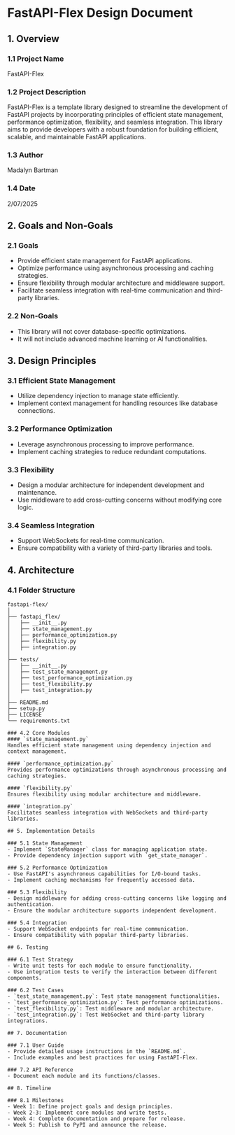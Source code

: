 # FastAPI-Flex Design Document

## 1. Overview

### 1.1 Project Name
FastAPI-Flex

### 1.2 Project Description
FastAPI-Flex is a template library designed to streamline the development of FastAPI projects by incorporating principles of efficient state management, performance optimization, flexibility, and seamless integration. This library aims to provide developers with a robust foundation for building efficient, scalable, and maintainable FastAPI applications.

### 1.3 Author
Madalyn Bartman

### 1.4 Date
2/07/2025

## 2. Goals and Non-Goals

### 2.1 Goals
- Provide efficient state management for FastAPI applications.
- Optimize performance using asynchronous processing and caching strategies.
- Ensure flexibility through modular architecture and middleware support.
- Facilitate seamless integration with real-time communication and third-party libraries.

### 2.2 Non-Goals
- This library will not cover database-specific optimizations.
- It will not include advanced machine learning or AI functionalities.

## 3. Design Principles

### 3.1 Efficient State Management
- Utilize dependency injection to manage state efficiently.
- Implement context management for handling resources like database connections.

### 3.2 Performance Optimization
- Leverage asynchronous processing to improve performance.
- Implement caching strategies to reduce redundant computations.

### 3.3 Flexibility
- Design a modular architecture for independent development and maintenance.
- Use middleware to add cross-cutting concerns without modifying core logic.

### 3.4 Seamless Integration
- Support WebSockets for real-time communication.
- Ensure compatibility with a variety of third-party libraries and tools.

## 4. Architecture

### 4.1 Folder Structure
```plaintext
fastapi-flex/
│
├── fastapi_flex/
│   ├── __init__.py
│   ├── state_management.py
│   ├── performance_optimization.py
│   ├── flexibility.py
│   ├── integration.py
│
├── tests/
│   ├── __init__.py
│   ├── test_state_management.py
│   ├── test_performance_optimization.py
│   ├── test_flexibility.py
│   ├── test_integration.py
│
├── README.md
├── setup.py
├── LICENSE
└── requirements.txt

### 4.2 Core Modules
#### `state_management.py`
Handles efficient state management using dependency injection and context management.

#### `performance_optimization.py`
Provides performance optimizations through asynchronous processing and caching strategies.

#### `flexibility.py`
Ensures flexibility using modular architecture and middleware.

#### `integration.py`
Facilitates seamless integration with WebSockets and third-party libraries.

## 5. Implementation Details

### 5.1 State Management
- Implement `StateManager` class for managing application state.
- Provide dependency injection support with `get_state_manager`.

### 5.2 Performance Optimization
- Use FastAPI's asynchronous capabilities for I/O-bound tasks.
- Implement caching mechanisms for frequently accessed data.

### 5.3 Flexibility
- Design middleware for adding cross-cutting concerns like logging and authentication.
- Ensure the modular architecture supports independent development.

### 5.4 Integration
- Support WebSocket endpoints for real-time communication.
- Ensure compatibility with popular third-party libraries.

## 6. Testing

### 6.1 Test Strategy
- Write unit tests for each module to ensure functionality.
- Use integration tests to verify the interaction between different components.

### 6.2 Test Cases
- `test_state_management.py`: Test state management functionalities.
- `test_performance_optimization.py`: Test performance optimizations.
- `test_flexibility.py`: Test middleware and modular architecture.
- `test_integration.py`: Test WebSocket and third-party library integrations.

## 7. Documentation

### 7.1 User Guide
- Provide detailed usage instructions in the `README.md`.
- Include examples and best practices for using FastAPI-Flex.

### 7.2 API Reference
- Document each module and its functions/classes.

## 8. Timeline

### 8.1 Milestones
- Week 1: Define project goals and design principles.
- Week 2-3: Implement core modules and write tests.
- Week 4: Complete documentation and prepare for release.
- Week 5: Publish to PyPI and announce the release.
